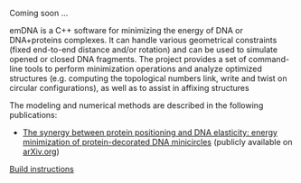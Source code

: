 Coming soon ...

emDNA is a C++ software for minimizing the energy of DNA or DNA+proteins complexes.
It can handle various geometrical constraints (fixed end-to-end distance and/or rotation) and can be used to simulate opened or closed DNA fragments. The project provides a set of command-line tools to perform minimization operations and analyze optimized structures (e.g. computing the topological numbers link, write and twist on circular configurations), as well as to assist in affixing structures 

The modeling and numerical methods are described in the following publications:

- [The synergy between protein positioning and DNA elasticity: energy minimization of protein-decorated DNA minicircles](https://arxiv.org/abs/1405.7638) (publicly available on [arXiv.org](https://arxiv.org))


[Build instructions](INSTALL.md)

